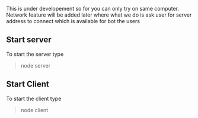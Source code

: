 This is under developement so for you can only try on same computer.
Network feature will be added later where what we do is ask user for server address to connect which is available for bot the users

## Start server

To start the server type

> node server

## Start Client

To start the client type

> node client
